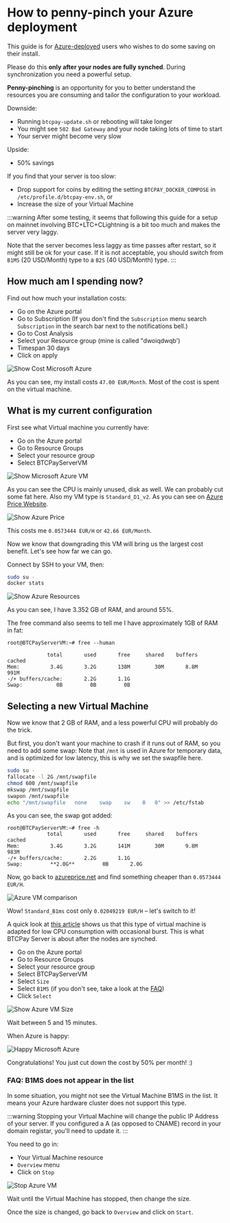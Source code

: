 # How to penny-pinch your Azure deployment

This guide is for [Azure-deployed](https://github.com/btcpayserver/btcpayserver-azure) users who wishes to do some saving on their install.

Please do this **only after your nodes are fully synched**.
During synchronization you need a powerful setup.

**Penny-pinching** is an opportunity for you to better understand the resources you are consuming and tailor the configuration to your workload.

Downside:

* Running `btcpay-update.sh` or rebooting will take longer
* You might see `502 Bad Gateway` and your node taking lots of time to start
* Your server might become very slow

Upside:

* 50% savings

If you find that your server is too slow:

* Drop support for coins by editing the setting `BTCPAY_DOCKER_COMPOSE` in `/etc/profile.d/btcpay-env.sh`, or
* Increase the size of your Virtual Machine

:::warning
After some testing, it seems that following this guide for a setup on mainnet involving BTC+LTC+CLightning is a bit too much and makes the server very laggy.

Note that the server becomes less laggy as time passes after restart, so it might still be ok for your case.
If it is not acceptable, you should switch from `B1MS` (20 USD/Month) type to a `B2S` (40 USD/Month) type.
:::

## How much am I spending now?

Find out how much your installation costs:

* Go on the Azure portal
* Go to Subscription (If you don't find the `Subscription` menu search `Subscription` in the search bar next to the notifications bell.)
* Go to Cost Analysis
* Select your Resource group (mine is called "dwoiqdwqb')
* Timespan 30 days
* Click on apply

![Show Cost Microsoft Azure](../img/ShowCost.png "Show Cost Microsoft Azure")

As you can see, my install costs `47.00 EUR/Month`.
Most of the cost is spent on the virtual machine.

## What is my current configuration

First see what Virtual machine you currently have:

* Go on the Azure portal
* Go to Resource Groups
* Select your resource group
* Select BTCPayServerVM

![Show Microsoft Azure VM](../img/ShowVM.png "Show Microsoft Azure VM")

As you can see the CPU is mainly unused, disk as well. We can probably cut some fat here.
Also my VM type is `Standard_D1_v2`. As you can see on [Azure Price Website](https://azureprice.net/).

![Show Azure Price](../img/ShowPrice.png "Show Azure Price")

This costs me `0.0573444 EUR/H` or `42.66 EUR/Month`.

Now we know that downgrading this VM will bring us the largest cost benefit.
Let's see how far we can go.

Connect by SSH to your VM, then:

```bash
sudo su -
docker stats
```

![Show Azure Resources](../img/ShowResources.png "Show Azure Resources")

As you can see, I have 3.352 GB of RAM, and around 55%.

The free command also seems to tell me I have approximately 1GB of RAM in fat:

```
root@BTCPayServerVM:~# free --human

             total       used       free     shared    buffers     cached
Mem:          3.4G       3.2G       138M        30M       8.8M       991M
-/+ buffers/cache:       2.2G       1.1G
Swap:           0B         0B         0B
```

## Selecting a new Virtual Machine

Now we know that 2 GB of RAM, and a less powerful CPU will probably do the trick.

But first, you don't want your machine to crash if it runs out of RAM, so you need to add some swap:
Note that `/mnt` is used in Azure for temporary data, and is optimized for low latency, this is why we set the swapfile here.

```bash
sudo su -
fallocate -l 2G /mnt/swapfile
chmod 600 /mnt/swapfile
mkswap /mnt/swapfile
swapon /mnt/swapfile
echo "/mnt/swapfile   none    swap    sw    0   0" >> /etc/fstab
```

As you can see, the swap got added:

```
root@BTCPayServerVM:~# free -h
             total       used       free     shared    buffers     cached
Mem:          3.4G       3.2G       141M        30M       9.8M       983M
-/+ buffers/cache:       2.2G       1.1G
Swap:         **2.0G**         0B       2.0G
```

Now, go back to [azureprice.net](https://azureprice.net/) and find something cheaper than `0.0573444 EUR/H`.

![Azure VM comparison](../img/ShowB1.png "Azure VM comparison")

Wow! `Standard_B1ms` cost only `0.02049219 EUR/H` – let's switch to it!

A quick look at [this article](https://www.singhkays.com/blog/understanding-azure-b-series/) shows us that this type of virtual machine is adapted for low CPU consumption with occasional burst. This is what BTCPay Server is about after the nodes are synched.

* Go on the Azure portal
* Go to Resource Groups
* Select your resource group
* Select BTCPayServerVM
* Select `Size`
* Select `B1MS` (if you don't see, take a look at the [FAQ](#b1ms))
* Click `Select`

![Show Azure VM Size](../img/ShowSize.png "Show Azure VM Size")

Wait between 5 and 15 minutes.

When Azure is happy:

![Happy Microsoft Azure](../img/HappyAzure.png "Happy Microsoft Azure")

Congratulations! You just cut down the cost by 50% per month! :)

### FAQ: B1MS does not appear in the list <a name="b1ms"></a>

In some situation, you might not see the Virtual Machine B1MS in the list.
It means your Azure hardware cluster does not support this type.

:::warning
Stopping your Virtual Machine will change the public IP Address of your server. If you configured a A (as opposed to CNAME) record in your domain registar, you'll need to update it.
:::

You need to go in:

* Your Virtual Machine resource
* `Overview` menu
* Click on `Stop`

![Stop Azure VM](../img/StopVM.png "Stop Azure VM")

Wait until the Virtual Machine has stopped, then change the size.

Once the size is changed, go back to `Overview` and click on `Start`.
